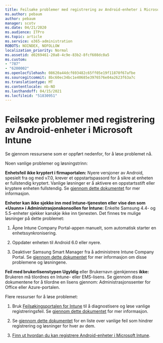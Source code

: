 ```yaml
---
title: Feilsøke problemer med registrering av Android-enheter i Microsoft Intune
ms.author: pebaum
author: pebaum
manager: scotv
ms.date: 04/21/2020
ms.audience: ITPro
ms.topic: article
ms.service: o365-administration
ROBOTS: NOINDEX, NOFOLLOW
localization_priority: Normal
ms.assetid: d0269461-20a8-4c9e-83b2-8fcf608dc0a5
ms.custom:
- "787"
- "6200002"
ms.openlocfilehash: 08620a44dcf693482c65ff05e19f11870f67afbe
ms.sourcegitcommit: 8bc60ec34bc1e40685e3976576e04a2623f63a7c
ms.translationtype: MT
ms.contentlocale: nb-NO
ms.lasthandoff: 04/15/2021
ms.locfileid: "51830951"
---
```

# <a name="troubleshoot-issues-with-enrolling-android-devices-in-microsoft-intune"></a>Feilsøke problemer med registrering av Android-enheter i Microsoft Intune

Se gjennom ressursene som er oppført nedenfor, for å løse problemet nå.
  
Noen vanlige problemer og løsningstrinn:
  
 **Enhetsfeil ikke kryptert i firmaportalen:** Nyere versjoner av Android, spesielt fra og med v7.0, krever et oppstartspassord for å sikre at enheten er fullstendig kryptert. Vanlige løsninger er å aktivere en oppstartsstift eller kryptere enheten fullstendig. Se [gjennom dette dokumentet](https://docs.microsoft.com/intune-user-help/your-device-appears-encrypted-but-cp-says-otherwise-android) for mer informasjon.
  
 **Enheter kan ikke sjekke inn med Intune-tjenesten eller vise den som «Usunn» i Administrasjonskonsollen for Intune:** Enkelte Samsung 4.4- og 5.5-enheter sjekker kanskje ikke inn tjenesten. Det finnes tre mulige løsninger på dette problemet:
  
1. Åpne Intune Company Portal-appen manuelt, som automatisk starter en enhetssynkronisering.

2. Oppdater enheten til Android 6.0 eller nyere.

3. Deaktiver Samsung Smart Manager fra å administrere Intune Company Portal. Se [gjennom dette dokumentet](https://docs.microsoft.com/troubleshoot/mem/intune/troubleshoot-device-enrollment-in-intune#devices-fail-to-check-in-with-the-intune-service-and-display-as-unhealthy-in-the-intune-admin-console) for mer informasjon om disse problemene og løsningene.

 **Feil med brukerlisenstypen Ugyldig** eller Brukernavn gjenkjennes **ikke:** Brukeren må tilordnes en Intune- eller EMS-lisens. Se gjennom disse dokumentene for å tilordne en lisens gjennom: Administrasjonssenter for Office eller Azure-portalen.
  
Flere ressurser for å løse problemet:
  
1. Bruk [Feilsøkingsportalen for Intune](https://devicemanagement.microsoft.com/#blade/Microsoft_Intune_DeviceSettings/TroubleshootBlade) til å diagnostisere og løse vanlige registreringsfeil. Se [gjennom dette dokumentet](https://docs.microsoft.com/intune/help-desk-operators) for mer informasjon.

2. Se [gjennom dette dokumentet](https://docs.microsoft.com/troubleshoot/mem/intune/troubleshoot-device-enrollment-in-intune) for en liste over vanlige feil som hindrer registrering og løsninger for hver av dem.

3. [Finn ut hvordan du kan registrere Android-enheter i Microsoft Intune](https://docs.microsoft.com/intune/android-enroll).
